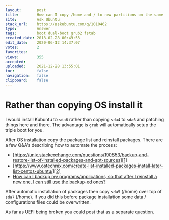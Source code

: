 ```yaml
---
layout:       post
title:        How can I copy ∕home and ∕ to new partitions on the same drive which I can boot into for testing.
site:         Ask Ubuntu
stack_url:    https://askubuntu.com/q/1010462
type:         Answer
tags:         boot dual-boot grub2 fstab
created_date: 2018-02-28 00:49:53
edit_date:    2020-06-12 14:37:07
votes:        2
favorites:    
views:        355
accepted:     
uploaded:     2021-12-28 13:55:01
toc:          false
navigation:   false
clipboard:    false
---
```


# Rather than copying OS install it

I would install Kubuntu to `sda6` rather than copying `sda4` to `sda6` and patching things here and there. The advantage is `grub` will automatically setup the triple boot for you.

After OS installation copy the package list and reinstall packages. There are a few Q&A's describing how to automate the process:

- [https://unix.stackexchange.com/questions/190853/backup-and-restore-list-of-installed-packages-and-apt-sources][1]
- [https://www.ostechnix.com/create-list-installed-packages-install-later-list-centos-ubuntu/][2]
- [How can I backup my programs/applications, so that after I reinstall a new one, I can still use the backup-ed ones?][3]

After automatic installation of packages then copy `sda5` (/home) over top of `sda7` (/home). If you did this before package installation some data / configurations files could be overwritten.

As far as UEFI being broken you could post that as a separate question.


  [1]: https://unix.stackexchange.com/questions/190853/backup-and-restore-list-of-installed-packages-and-apt-sources
  [2]: https://www.ostechnix.com/create-list-installed-packages-install-later-list-centos-ubuntu/
  [3]: https://askubuntu.com/questions/243387/how-can-i-backup-my-programs-applications-so-that-after-i-reinstall-a-new-one
